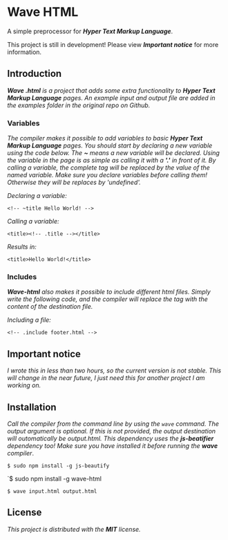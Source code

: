 # Wave HTML

A simple preprocessor for ***Hyper Text Markup Language***.

This project is still in development! Please view ***Important notice*** for more information.

## Introduction

***Wave .html*** *is a project that adds some extra functionality to* ***Hyper Text Markup Language*** *pages. An example input and output file are added in the examples folder in the original repo on Github.*

### Variables

*The compiler makes it possible to add variables to basic* ***Hyper Text Markup Language*** *pages. You should start by declaring a new variable using the code below. The* ***~*** *means a new variable will be declared. Using the variable in the page is as simple as calling it with a* ***'.'*** *in front of it. By calling a variable, the complete tag will be replaced by the value of the named variable. Make sure you declare variables before calling them! Otherwise they will be replaces by 'undefined'.*

*Declaring a variable:*

`<!-- ~title Hello World! -->`

*Calling a variable:*

`<title><!-- .title --></title>`

*Results in:*

`<title>Hello World!</title>`

### Includes

***Wave-html*** *also makes it possible to include different html files. Simply write the following code, and the compiler will replace the tag with the content of the destination file.*

*Including a file:*

`<!-- .include footer.html -->`

## Important notice

*I wrote this in less than two hours, so the current version is not stable. This will change in the near future, I just need this for another project I am working on.*

## Installation

*Call the compiler from the command line by using the `wave` command. The output argument is optional. If this is not provided, the output destination will outomatically be output.html. This dependency uses the* ***js-beatifier*** *dependency too! Make sure you have installed it before running the* ***wave*** *compiler*.

`$ sudo npm install -g js-beautify`

`$ sudo npm install -g wave-html

`$ wave input.html output.html`

## License

*This project is distributed with the* ***MIT*** *license.*

